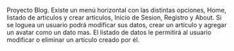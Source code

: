 Proyecto Blog.
Existe un menú horizontal con las distintas opciones,
Home, listado de articulos y crear articulos,
Inicio de Sesion, Registro y About.
Si se loguea un usuario podrá modificar sus datos,
crear un artículo y agregar un avatar como un dato mas.
El listado de datos le permitirá al usuario
modificar o eliminar un artículo creado por él.

